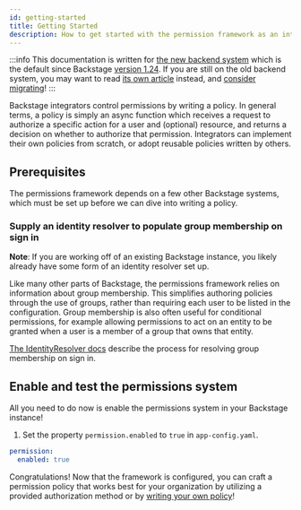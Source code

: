 ```yaml
---
id: getting-started
title: Getting Started
description: How to get started with the permission framework as an integrator
---
```


:::info
This documentation is written for [the new backend system](../../backend-system/index.md) which is the default since Backstage [version 1.24](../../releases/v1.24.0.md). If you are still on the old backend system, you may want to read [its own article](./getting-started--old.md) instead, and [consider migrating](../../backend-system/building-backends/08-migrating.md)!
:::

Backstage integrators control permissions by writing a policy. In general terms, a policy is simply an async function which receives a request to authorize a specific action for a user and (optional) resource, and returns a decision on whether to authorize that permission. Integrators can implement their own policies from scratch, or adopt reusable policies written by others.

## Prerequisites

The permissions framework depends on a few other Backstage systems, which must be set up before we can dive into writing a policy.

### Supply an identity resolver to populate group membership on sign in

**Note**: If you are working off of an existing Backstage instance, you likely already have some form of an identity resolver set up.

Like many other parts of Backstage, the permissions framework relies on information about group membership. This simplifies authoring policies through the use of groups, rather than requiring each user to be listed in the configuration. Group membership is also often useful for conditional permissions, for example allowing permissions to act on an entity to be granted when a user is a member of a group that owns that entity.

[The IdentityResolver docs](../auth/identity-resolver.md) describe the process for resolving group membership on sign in.

## Enable and test the permissions system

All you need to do now is enable the permissions system in your Backstage instance!

1. Set the property `permission.enabled` to `true` in `app-config.yaml`.

```yaml title="app-config.yaml"
permission:
  enabled: true
```

Congratulations! Now that the framework is configured, you can craft a permission policy that works best for your organization by utilizing a provided authorization method or by [writing your own policy](./writing-a-policy.md)!
